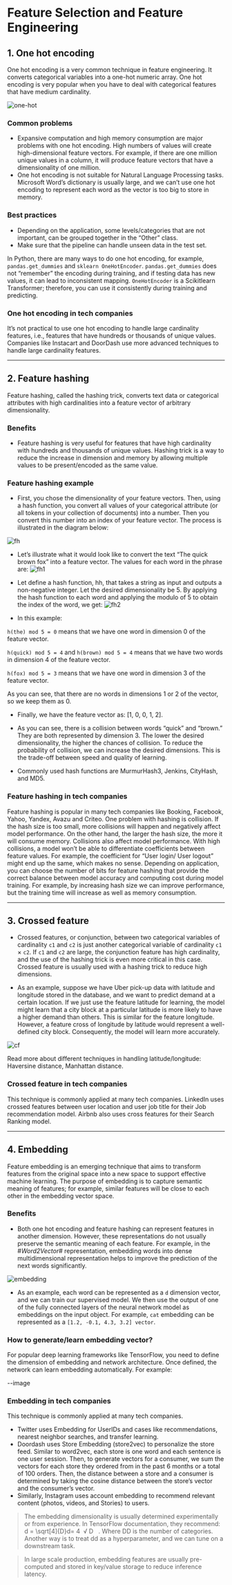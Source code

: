 # Feature Selection and Feature Engineering

## 1. One hot encoding
One hot encoding is a very common technique in feature engineering. It converts categorical variables into a one-hot numeric array.
One hot encoding is very popular when you have to deal with categorical features that have medium cardinality.

![one-hot](https://github.com/Harsha2409/ML_System_Design/blob/main/one-hot-encoding.PNG)

### Common problems
- Expansive computation and high memory consumption are major problems with one hot encoding. High numbers of values will create high-dimensional feature vectors. For example, if there are one million unique values in a column, it will produce feature vectors that have a dimensionality of one million.
- One hot encoding is not suitable for Natural Language Processing tasks. Microsoft Word’s dictionary is usually large, and we can’t use one hot encoding to represent each word as the vector is too big to store in memory.

### Best practices
- Depending on the application, some levels/categories that are not important, can be grouped together in the “Other” class.
- Make sure that the pipeline can handle unseen data in the test set.

In Python, there are many ways to do one hot encoding, for example, `pandas.get_dummies` and `sklearn OneHotEncoder`. `pandas.get_dummies` does not “remember” the encoding during training, and if testing data has new values, it can lead to inconsistent mapping. `OneHotEncoder` is a Scikitlearn Transformer; therefore, you can use it consistently during training and predicting.

### One hot encoding in tech companies
It’s not practical to use one hot encoding to handle large cardinality features, i.e., features that have hundreds or thousands of unique values. Companies like Instacart and DoorDash use more advanced techniques to handle large cardinality features.

-------------------
## 2. Feature hashing

Feature hashing, called the hashing trick, converts text data or categorical attributes with high cardinalities into a feature vector of arbitrary dimensionality.

### Benefits
- Feature hashing is very useful for features that have high cardinality with hundreds and thousands of unique values. Hashing trick is a way to reduce the increase in dimension and memory by allowing multiple values to be present/encoded as the same value.
### Feature hashing example
- First, you chose the dimensionality of your feature vectors. Then, using a hash function, you convert all values of your categorical attribute (or all tokens in your collection of documents) into a number. Then you convert this number into an index of your feature vector. The process is illustrated in the diagram below:

![fh](https://github.com/Harsha2409/ML_System_Design/blob/main/feature-hashing.PNG)

- Let’s illustrate what it would look like to convert the text “The quick brown fox” into a feature vector. The values for each word in the phrase are:
![fh1](https://github.com/Harsha2409/ML_System_Design/blob/main/img-fh1.PNG)

- Let define a hash function, hh, that takes a string as input and outputs a non-negative integer. Let the desired dimensionality be 5. By applying the hash function to each word and applying the modulo of 5 to obtain the index of the word, we get:
![fh2](https://github.com/Harsha2409/ML_System_Design/blob/main/img-fh2.PNG)

- In this example:

`h(the) mod 5 = 0` means that we have one word in dimension 0 of the feature vector.

`h(quick) mod 5 = 4` and `h(brown) mod 5 = 4` means that we have two words in dimension 4 of the feature vector.

`h(fox) mod 5 = 3` means that we have one word in dimension 3 of the feature vector.

As you can see, that there are no words in dimensions 1 or 2 of the vector, so we keep them as 0.

- Finally, we have the feature vector as: [1, 0, 0, 1, 2].

- As you can see, there is a collision between words “quick” and “brown.” They are both represented by dimension 3. The lower the desired dimensionality, the higher the chances of collision. To reduce the probability of collision, we can increase the desired dimensions. This is the trade-off between speed and quality of learning.
- Commonly used hash functions are MurmurHash3, Jenkins, CityHash, and MD5.

### Feature hashing in tech companies
Feature hashing is popular in many tech companies like Booking, Facebook, Yahoo, Yandex, Avazu and Criteo.
One problem with hashing is collision. If the hash size is too small, more collisions will happen and negatively affect model performance. On the other hand, the larger the hash size, the more it will consume memory.
Collisions also affect model performance. With high collisions, a model won’t be able to differentiate coefficients between feature values. For example, the coefficient for “User login/ User logout” might end up the same, which makes no sense.
Depending on application, you can choose the number of bits for feature hashing that provide the correct balance between model accuracy and computing cost during model training. For example, by increasing hash size we can improve performance, but the training time will increase as well as memory consumption.

------------------------

## 3. Crossed feature

- Crossed features, or conjunction, between two categorical variables of cardinality `c1` and `c2` is just another categorical variable of cardinality `c1` × `c2`. If `c1` and `c2` are large, the conjunction feature has high cardinality, and the use of the hashing trick is even more critical in this case. Crossed feature is usually used with a hashing trick to reduce high dimensions.

- As an example, suppose we have Uber pick-up data with latitude and longitude stored in the database, and we want to predict demand at a certain location. If we just use the feature latitude for learning, the model might learn that a city block at a particular latitude is more likely to have a higher demand than others. This is similar for the feature longitude. However, a feature cross of longitude by latitude would represent a well-defined city block. Consequently, the model will learn more accurately.

![cf](https://github.com/Harsha2409/ML_System_Design/blob/main/cross-feature.PNG)

Read more about different techniques in handling latitude/longitude: Haversine distance, Manhattan distance.

### Crossed feature in tech companies
This technique is commonly applied at many tech companies. LinkedIn uses crossed features between user location and user job title for their Job recommendation model. Airbnb also uses cross features for their Search Ranking model.

----------------------

## 4. Embedding
Feature embedding is an emerging technique that aims to transform features from the original space into a new space to support effective machine learning. The purpose of embedding is to capture semantic meaning of features; for example, similar features will be close to each other in the embedding vector space.

### Benefits
- Both one hot encoding and feature hashing can represent features in another dimension. However, these representations do not usually preserve the semantic meaning of each feature. For example, in the #*Word2Vector*# representation, embedding words into dense multidimensional representation helps to improve the prediction of the next words significantly.

![embedding](https://github.com/Harsha2409/ML_System_Design/blob/main/embedding.PNG)

- As an example, each word can be represented as a `d` dimension vector, and we can train our supervised model. We then use the output of one of the fully connected layers of the neural network model as embeddings on the input object. For example, `cat` embedding can be represented as a `[1.2, -0.1, 4.3, 3.2] vector`.

### How to generate/learn embedding vector?
For popular deep learning frameworks like TensorFlow, you need to define the dimension of embedding and network architecture. Once defined, the network can learn embedding automatically. For example:

--image

### Embedding in tech companies 
This technique is commonly applied at many tech companies.

- Twitter uses Embedding for UserIDs and cases like recommendations, nearest neighbor searches, and transfer learning.
- Doordash uses Store Embedding (store2vec) to personalize the store feed. Similar to word2vec, each store is one word and each sentence is one user session. Then, to generate vectors for a consumer, we sum the vectors for each store they ordered from in the past 6 months or a total of 100 orders. Then, the distance between a store and a consumer is determined by taking the cosine distance between the store’s vector and the consumer’s vector.
- Similarly, Instagram uses account embedding to recommend relevant content (photos, videos, and Stories) to users.

> The embedding dimensionality is usually determined experimentally or from experience. In TensorFlow documentation, they recommend: d = \sqrt[4]{D}d=
​4
​ √
​D
​
​​ . Where DD is the number of categories. Another way is to treat dd as a hyperparameter, and we can tune on a downstream task.

> In large scale production, embedding features are usually pre-computed and stored in key/value storage to reduce inference latency.
